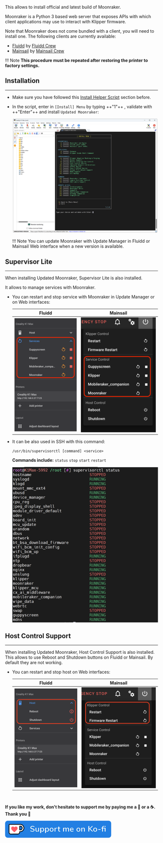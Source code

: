 This allows to install official and latest build of Moonraker.

Moonraker is a Python 3 based web server that exposes APIs with which client applications may use to interact with Klipper firmware.

Note that Moonraker does not come bundled with a client, you will need to install one. The following clients are currently available:

  - <a href="../fluidd">Fluidd</a> by <a href="https://github.com/fluidd-core">Fluidd Crew</a>
  - <a href="../mainsail">Mainsail</a> by <a href="https://github.com/mainsail-crew">Mainsail Crew</a>

!!! Note
    **This procedure must be repeated after restoring the printer to factory settings.**


## Installation
<hr>

- Make sure you have followed this <a href="../../helper-script/helper-script-installation">Install Helper Script</a> section before.

- In the script, enter in `[Install] Menu` by typing ++"1"++ , validate with ++"Enter"++ and install `Updated Moonraker`:

    <img width="900" src="../../assets/img/Creality-Helper-Script/Install_Menu.png">

    !!! Note
        You can update Moonraker with Update Manager in Fluidd or Mainsail Web interface when a new version is available.


## Supervisor Lite
<hr>

When installing Updated Moonraker, Supervisor Lite is also installed.

It allows to manage services with Moonraker.

- You can restart and stop service with Moonraker in Update Manager or on Web interfaces:

    | Fluidd | Mainsail |
    | :---------: | :---------: |
    | <img src="../../assets/img/Supervisor-Lite/Supervisor_Fluidd.png"> | <img src="../../assets/img/Supervisor-Lite/Supervisor_Mainsail.png"> |

- It can be also used in SSH with this command:

    ``` title="SSH Command Prompt"
    /usr/bin/supervisorctl [command] <service>
    ```

    **Commands include:** `status` `stop` `start` `restart`

    <img width="600" src="../../assets/img/Supervisor-Lite/Supervisor_SSH.png">


## Host Control Support
<hr>

When installing Updated Moonraker, Host Control Support is also installed. This allows to use Reboot and Shutdown buttons on Fluidd or Mainsail. By default they are not working.

- You can restart and stop host on Web interfaces:

    | Fluidd | Mainsail |
    | :---------: | :---------: |
    | <img src="../../assets/img/Host-Controls-Support/Host_Fluidd.png"> | <img src="../../assets/img/Host-Controls-Support/Host_Mainsail.png"> |

<br />

**If you like my work, don't hesitate to support me by paying me a 🍺 or a ☕. Thank you 🙂**

<a href="https://ko-fi.com/guilouz" target="_blank"><img width="350" src="../../assets/img/home/Ko-fi.png"></a>
